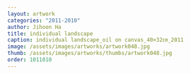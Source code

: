 ```yaml
---
layout: artwork
categories: "2011-2010"
author: Jihoon Ha
title: individual landscape
caption: individual landscape_oil on canvas_40×32㎝_2011
image: /assets/images/artworks/artwork048.jpg
thumb: /assets/images/artworks/thumbs/artwork048.jpg
order: 1011010
---
```

